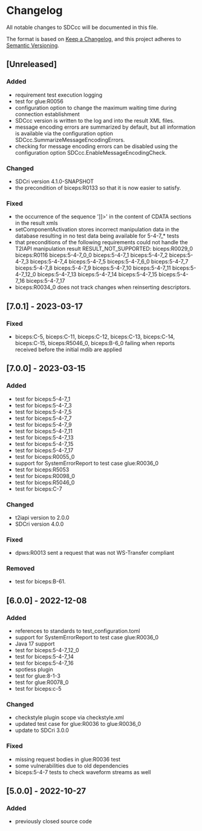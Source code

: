 # Changelog
All notable changes to SDCcc will be documented in this file.

The format is based on [Keep a Changelog](https://keepachangelog.com/en/1.0.0/),
and this project adheres to [Semantic Versioning](https://semver.org/spec/v2.0.0.html).

## [Unreleased]

### Added
- requirement test execution logging
- test for glue:R0056
- configuration option to change the maximum waiting time during connection establishment
- SDCcc version is written to the log and into the result XML files.
- message encoding errors are summarized by default, but all information is available via the configuration option
  SDCcc.SummarizeMessageEncodingErrors.
- checking for message encoding errors can be disabled using the configuration option SDCcc.EnableMessageEncodingCheck.

### Changed
- SDCri version 4.1.0-SNAPSHOT
- the precondition of biceps:R0133 so that it is now easier to satisfy.

### Fixed
- the occurrence of the sequence ']]>' in the content of CDATA sections in the result xmls
- setComponentActivation stores incorrect manipulation data in the database resulting in no test data being available for 5-4-7_* tests
- that preconditions of the following requirements could not handle the T2IAPI manipulation result RESULT_NOT_SUPPORTED: biceps:R0029_0 biceps:R0116 biceps:5-4-7_0_0 biceps:5-4-7_1 biceps:5-4-7_2 biceps:5-4-7_3 biceps:5-4-7_4 biceps:5-4-7_5 biceps:5-4-7_6_0 biceps:5-4-7_7 biceps:5-4-7_8 biceps:5-4-7_9 biceps:5-4-7_10 biceps:5-4-7_11 biceps:5-4-7_12_0 biceps:5-4-7_13 biceps:5-4-7_14 biceps:5-4-7_15 biceps:5-4-7_16 biceps:5-4-7_17
- biceps:R0034_0 does not track changes when reinserting descriptors.

## [7.0.1] - 2023-03-17

### Fixed
- biceps:C-5, biceps:C-11, biceps:C-12, biceps:C-13, biceps:C-14, biceps:C-15, biceps:R5046_0, biceps:B-6_0 failing when reports received before the initial mdib are applied

## [7.0.0] - 2023-03-15

### Added
- test for biceps:5-4-7_1
- test for biceps:5-4-7_3
- test for biceps:5-4-7_5
- test for biceps:5-4-7_7
- test for biceps:5-4-7_9
- test for biceps:5-4-7_11
- test for biceps:5-4-7_13
- test for biceps:5-4-7_15
- test for biceps:5-4-7_17
- test for biceps:R0055_0
- support for SystemErrorReport to test case glue:R0036_0
- test for biceps:R5053
- test for biceps:R0098_0
- test for biceps:R5046_0
- test for biceps:C-7

### Changed
- t2iapi version to 2.0.0
- SDCri version 4.0.0

### Fixed
- dpws:R0013 sent a request that was not WS-Transfer compliant

### Removed
- test for biceps:B-61.
 
## [6.0.0] - 2022-12-08

### Added
- references to standards to test_configuration.toml
- support for SystemErrorReport to test case glue:R0036_0
- Java 17 support
- test for biceps:5-4-7_12_0
- test for biceps:5-4-7_14
- test for biceps:5-4-7_16
- spotless plugin
- test for glue:8-1-3
- test for glue:R0078_0
- test for biceps:c-5

### Changed
- checkstyle plugin scope via checkstyle.xml
- updated test case for glue:R0036 to glue:R0036_0
- update to SDCri 3.0.0

### Fixed
- missing request bodies in glue:R0036 test
- some vulnerabilities due to old dependencies
- biceps:5-4-7 tests to check waveform streams as well

## [5.0.0] - 2022-10-27
### Added
- previously closed source code
